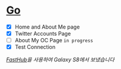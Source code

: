 # [Go](lunanyan.github.io)

- [x] Home and About Me page
- [x] Twitter Accounts Page
- [ ] About My OC Page `in progress` 
- [x] Test Connection

_[FastHub](https://play.google.com/store/apps/details?id=com.fastaccess.github)을 사용하여 Galaxy S8에서 보냈습니다_